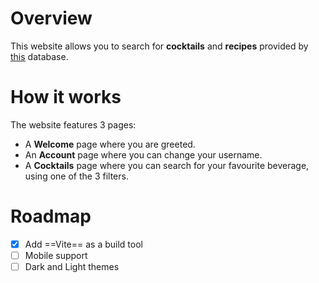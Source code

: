 # Overview

This website allows you to search for **cocktails** and **recipes** provided by [this](https://www.thecocktaildb.com) database.

# How it works

The website features 3 pages:
- A **Welcome** page where you are greeted.
- An **Account** page where you can change your username.
- A **Cocktails** page where you can search for your favourite beverage, using one of the 3 filters.

# Roadmap

- [x] Add ==Vite== as a build tool
- [ ] Mobile support
- [ ] Dark and Light themes